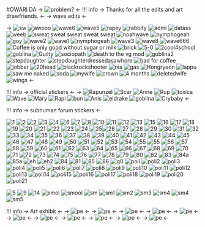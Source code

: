 #OWARI DA
-> ![problem?](https://imgur.com/Ros04m1.gif) <-
!!! info
    -> Thanks for all the edits and art drawfriends. <-
    -> wave edits  <-

-> ![sw](https://imgur.com/pnbk9x2.png) ![awooo](https://imgur.com/ncQCZKv.png) ![wave6](https://imgur.com/ETIAJnX.png)  ![wave5](https://imgur.com/XEJtLJ2.png) ![rapey](https://imgur.com/o8MZ97W.png) ![rabbity](https://imgur.com/VOTCR69.png) ![admi](https://imgur.com/nVa9fIj.png) ![datass](https://i.imgur.com/KG51MUA.png) ![weeb](https://i.imgur.com/7A72jcz.png) ![sweat sweat sweat sweat sweat](https://imgur.com/h473YE5.png) ![noahwave](https://i.imgur.com/RPpYCud.png)  ![nymphogeah](https://imgur.com/kOPONcw.png) ![goy](https://imgur.com/J2sQhvr.png)  ![wave2](https://imgur.com/I3Ff120.png)  ![wave1](https://imgur.com/eXKkjyV.png) ![nymphogeah](https://imgur.com/qwxxcn7.png) ![wave3](https://imgur.com/Xc6UQAm.png) ![wave8](https://imgur.com/t0yJwHu.png) ![wave666](https://imgur.com/Pv1ldU0.png)  ![Coffee is only good without sugar or milk](https://imgur.com/42Ol26i.png) ![brick](https://imgur.com/HYv4PWp.png) ![5-0](https://imgur.com/cH31Tiz.png) ![2cool4school](https://imgur.com/4xJvgAh.png) ![goblina](https://imgur.com/Gg3D8sb.png) ![Guilty](https://imgur.com/g1AB7mt.png) ![sociopath](https://imgur.com/X0enIz3.png) ![death to the vg mod](https://imgur.com/6WjubMz.png) ![goblina2](https://imgur.com/jKjso13.png) ![stepdaughter](https://imgur.com/ekV0bV7.png) ![stepdaughterdressedasawhore](https://i.imgur.com/JGKOv4u.png) ![bad for coffee](https://imgur.com/htvjGfC.png) ![jobber](https://imgur.com/c9tc6cr.png) ![20head](https://imgur.com/fhxUs2V.png) ![blackrockshooter](https://imgur.com/4DllRHa.png)  ![nia](https://imgur.com/Pz41350.png) ![gas](https://i.imgur.com/ekBX0tf.png) ![Hongryeon](https://imgur.com/ffdbipL.png) ![lappu](https://imgur.com/0OtowoN.png) ![saw me naked](https://imgur.com/YvYi4eK.png) ![soda](https://imgur.com/fHF3xLa.png) ![mywife](https://imgur.com/qoyqM2m.png) ![crown](https://imgur.com/FLWvYeY.png) ![4 months](https://imgur.com/CEEPKXm.png) ![deletedwife](https://imgur.com/y1qL9qA.png) ![wings](https://imgur.com/LtkG3EJ.png) <-


!!! info
    -> official stickers  <-
-> ![Rapunzel](https://imgur.com/VdEmDYa.png) ![Scar](https://imgur.com/leBYcrq.png) ![Anne](https://imgur.com/JX6V4YD.png) ![Rup](https://imgur.com/DPZv85n.png) ![toxica](https://imgur.com/jL7FGYw.png)
![Wave](https://imgur.com/3hzv3JC.png) ![Mary](https://imgur.com/ziziGxa.png) ![Rapi](https://imgur.com/2QJ8Fdr.png) ![bun](https://imgur.com/AajBxfR.png) ![Anis](https://imgur.com/BC9eFDE.png) ![eldrake](https://imgur.com/nVxVMr1.png) ![goblina](https://imgur.com/Tx3W2cl.png) ![Crybaby](https://imgur.com/3XkQXeF.png) <-

!!! info
    -> subhuman forum stickers  <-

 ![1](https://imgur.com/D07AOR4.jpg) ![2](https://imgur.com/Iv5OtUn.jpg) ![2](https://imgur.com/0oyTv25.jpg) ![3](https://imgur.com/D27ypLJ.jpg) ![4](https://imgur.com/pzmHw5S.jpg)    ![6](https://imgur.com/k5Zkz12.jpg) ![7](https://imgur.com/Z6ifzW6.jpg) ![8](https://imgur.com/4L3gxzS.jpg)  ![10](https://imgur.com/FcJIuHU.jpg) ![11](https://imgur.com/QKnLIhD.jpg) ![12](https://imgur.com/GNOcfPZ.jpg) ![13](https://imgur.com/9aUD8l8.jpg)  ![15](https://imgur.com/bLWrIiN.jpg) ![16](https://imgur.com/dBY2jTz.jpg) ![17](https://imgur.com/GNOcfPZ.jpg)  ![18](https://imgur.com/9aUD8l8.jpg) ![19](https://imgur.com/zies4UI.jpg) ![20](https://imgur.com/Qwospag.jpg) ![21](https://imgur.com/mkDAlTP.jpg) ![22](https://imgur.com/uGzkiHa.jpg) ![23](https://imgur.com/yD4HNd1.jpg) ![24](https://imgur.com/7lRz3V9.jpg) ![25](https://imgur.com/saObMtJ.jpg)![26](https://imgur.com/mLxwBeb.jpg) ![27](https://imgur.com/qxGa6Ve.jpg) ![28](https://imgur.com/LMBLdEe.jpg) ![29](https://imgur.com/ss4Wrs0.jpg) ![30](https://imgur.com/DkHW1LF.jpg) ![31](https://imgur.com/oOFYgfk.jpg) ![32](https://imgur.com/xa0YAJw.jpg) ![33](https://imgur.com/NVVaPSA.jpg) ![34](https://imgur.com/aHmNWM0.jpg) ![35](https://imgur.com/H0krKDr.jpg) ![36](https://imgur.com/vcKZwBs.jpg) ![37](https://imgur.com/aboafE0.jpg) ![38](https://imgur.com/nB4yXEO.jpg) ![39](https://imgur.com/xy0y3Tp.jpg) ![40](https://imgur.com/bIVVzBi.jpg) ![41](https://imgur.com/9kd9i4S.jpg) ![42](https://imgur.com/BGTVo2t.jpg) ![43](https://imgur.com/eiwjJFz.jpg) ![44](https://imgur.com/T8BkUKr.jpg) ![45](https://imgur.com/rwimUUS.jpg) ![46](https://imgur.com/SgN1Pgq.jpg) ![47](https://imgur.com/b31sUtu.jpg) ![48](https://imgur.com/FbSta1k.jpg) ![49](https://imgur.com/qyRP8jP.jpg) ![50](https://imgur.com/1xdypWm.jpg) ![51](https://imgur.com/KaTAzOg.jpg) ![52](https://imgur.com/ouEgQDC.jpg) ![53](https://imgur.com/oGQw20v.jpg) ![54](https://imgur.com/uF0KNS7.jpg) ![55](https://imgur.com/B3E7Hsr.jpg) ![55](https://imgur.com/M5WE9AQ.jpg) ![56](https://imgur.com/DngQvJ1.jpg) ![57](https://imgur.com/BFDsoQ3.jpg) ![58](https://imgur.com/1ykqUA3.jpg) ![59](https://imgur.com/U8N5O13.jpg) ![60](https://imgur.com/0zPPqTJ.jpg) ![61](https://imgur.com/mGADBXn.jpg) ![62](https://imgur.com/BPpP0ja.jpg) ![63](https://imgur.com/nvfwMUO.jpg) ![64](https://imgur.com/eiLhiVQ.jpg) ![65](https://imgur.com/OiBrb0d.jpg) ![66](https://imgur.com/N0zB0EN.jpg) ![67](https://imgur.com/Uutqqo9.jpg) ![68](https://imgur.com/B3ZYAnV.jpg) ![69](https://imgur.com/1Hjpk6w.jpg) ![70](https://imgur.com/HVqrBOI.jpg) ![71](https://imgur.com/uTJdTJj.jpg) ![72](https://imgur.com/AOmCxCH.jpg) ![73](https://imgur.com/SHiJTqL.jpg) ![74](https://imgur.com/3TFmm0T.jpg) ![75](https://imgur.com/FDtqDqC.jpg) ![76](https://imgur.com/Fvnw1I0.jpg) ![77](https://imgur.com/oNwdy6n.jpg) ![78](https://imgur.com/ywACXU6.jpg) ![79](https://imgur.com/TiG0tps.jpg) ![80](https://imgur.com/bfUJs69.jpg)  ![82](https://imgur.com/Ob65MYL.jpg) ![83](https://imgur.com/T9rFdR8.jpg)  ![84a](https://imgur.com/mwqrj5G.jpg) ![85a](https://imgur.com/YswzPnx.jpg) ![eh](https://imgur.com/6bMtdq5.jpg) ![eh2](https://imgur.com/8BpssSd.jpg) ![84](https://imgur.com/lesvnvw.jpg) ![81](https://imgur.com/MyfxviI.jpg) ![85](https://imgur.com/WpuuMpA.gif) ![86](https://imgur.com/fQJzSoc.gif) ![g0](https://imgur.com/LBMHoji.jpg) ![poli](https://i.ibb.co/kX1Ry7g/2.png) ![poli2](https://i.ibb.co/LJNm8ZL/21.png) ![poli3](https://i.ibb.co/J7T1Sgy/20.png) ![poli4](https://i.ibb.co/HXQpMfF/19.png) ![poli5](https://i.ibb.co/G0hKzG5/18.png) ![poli6](https://i.ibb.co/5Rb4M9f/17.png) ![poli7](https://i.ibb.co/q1bJTSj/16.png) ![poli8](https://i.ibb.co/9Y2VXwZ/15.png) ![poli9](https://i.ibb.co/9y4QY0j/14.png) ![poli10](https://i.ibb.co/df484qF/13.png) ![poli11](https://imgur.com/SQDCpK1.png) ![poli12](https://i.ibb.co/pf5m8cN/11.png) ![poli13](https://i.ibb.co/9h09FFw/10.png) ![poli14](https://i.ibb.co/fvXhKFq/9.png) ![poli15](https://i.ibb.co/j8N4cK5/8.png) ![poli16](https://i.ibb.co/T2Qvthw/7.png) ![poli17](https://i.ibb.co/55VJ3kq/6.png) ![poli18](https://i.ibb.co/wKMxvhf/5.png) ![poli19](https://i.ibb.co/6m5qw6p/4.png) ![poli20](https://i.ibb.co/dgxs4z7/3.png) ![poli21](https://i.ibb.co/VwSgWcy/1.png)

![5](https://imgur.com/ZxiTNSh.jpg) ![9](https://imgur.com/AlLTSqw.jpg) ![14](https://imgur.com/hnfH4Jn.jpg) ![smol](https://imgur.com/uLe9bHT.jpg) ![smool](https://imgur.com/pYIvaPD.jpg) ![sm](https://imgur.com/cwMD6nk.jpg) ![sm1](https://imgur.com/xfS4lf6.jpg) ![sm2](https://imgur.com/WXJUZWJ.jpg) ![sm3](https://imgur.com/BmFo3y8.jpg) ![sm4](https://imgur.com/PRqrWZh.jpg) ![sm4](https://imgur.com/0KXzgKG.jpg) ![sm5](https://imgur.com/jkbMq1B.jpg)

!!! info
    -> Art exhibit  <-
-> ![pe](https://imgur.com/mcs4Ao0.jpg) <-
-> ![pe](https://imgur.com/IvMKVIG.jpg) <-
-> ![pe](https://imgur.com/0MeXHSg.jpg) <-
-> ![pe](https://imgur.com/1BMjKpR.jpg) <-
-> ![pe](https://imgur.com/zqBgu5v.jpg) <-
-> ![pe](https://imgur.com/fRVtU5J.jpg) <-
-> ![pe](https://imgur.com/oJZwtv3.jpg) <-
-> ![pe](https://i.imgur.com/zlkt8d1.png) <-
-> ![pe](https://i.imgur.com/zbP7pq1.jpg) <-
-> ![pe](https://imgur.com/ZMdWizG.jpg) <-
-> ![pe](https://imgur.com/jqFiQuu.jpg) <-
